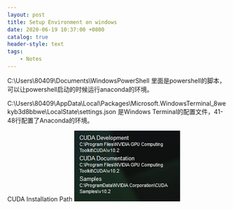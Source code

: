 ```yaml
---
layout: post
title: Setup Environment on windows
date: 2020-06-19 10:37:00 +0800
catalog: true
header-style: text
tags:
    - Notes
---
```


C:\Users\80409\Documents\WindowsPowerShell 里面是powershell的脚本，可以让powershell启动的时候运行anaconda的环境。

C:\Users\80409\AppData\Local\Packages\Microsoft.WindowsTerminal_8wekyb3d8bbwe\LocalState\settings.json 是Windows Terminal的配置文件，41-48行配置了Anaconda的环境。

CUDA Installation Path
![img](/assets/images/CUDA_installation.png)
